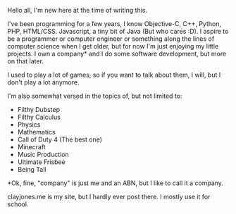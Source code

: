 Hello all, I'm new here at the time of writing this.

I've been programming for a few years, I know Objective-C, C++, Python, PHP, HTML/CSS. Javascript, a tiny bit of Java (But who cares :D). I aspire to be a programmer or computer engineer or something along the lines of computer science when I get older, but for now I'm just enjoying my little projects. I own a company* and I do some software development, but more on that later.

I used to play a lot of games, so if you want to talk about them, I will, but I don't play a lot anymore.

I'm also somewhat versed in the topics of, but not limited to:

- Filthy Dubstep
- Filthy Calculus
- Physics
- Mathematics
- Call of Duty 4 (The best one)
- Minecraft
- Music Production
- Ultimate Frisbee
- Being Tall

*Ok, fine, "company" is just me and an ABN, but I like to call it a company.

clayjones.me is my site, but I hardly ever post there. I mostly use it for school.
